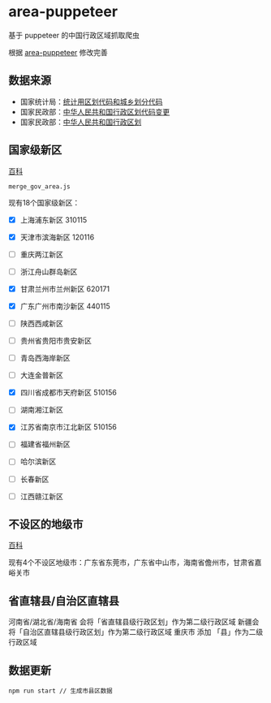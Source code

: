 

# area-puppeteer
基于 puppeteer 的中国行政区域抓取爬虫

根据 [area-puppeteer](https://github.com/dwqs/area-puppeteer) 修改完善

## 数据来源
* 国家统计局：[统计用区划代码和城乡划分代码](http://www.stats.gov.cn/tjsj/tjbz/tjyqhdmhcxhfdm/2021/index.html)
* 国家民政部：[中华人民共和国行政区划代码变更](http://www.mca.gov.cn/article/sj/tjbz/a/)
* 国家民政部：[中华人民共和国行政区划](http://xzqh.mca.gov.cn/map)


## 国家级新区

[百科](https://baike.baidu.com/item/%E5%9B%BD%E5%AE%B6%E7%BA%A7%E6%96%B0%E5%8C%BA/6919267?fr=aladdin)

`merge_gov_area.js`

现有18个国家级新区：

- [x] 上海浦东新区  310115
- [x] 天津市滨海新区 120116
- [ ] 重庆两江新区
- [ ] 浙江舟山群岛新区
- [x] 甘肃兰州市兰州新区 620171
- [x] 广东广州市南沙新区   440115
- [ ] 陕西西咸新区
- [ ] 贵州省贵阳市贵安新区
- [ ] 青岛西海岸新区 
- [ ] 大连金普新区
- [x] 四川省成都市天府新区 510156
- [ ] 湖南湘江新区
- [x] 江苏省南京市江北新区 510156
- [ ] 福建省福州新区
- [ ] 哈尔滨新区
- [ ] 长春新区
- [ ] 江西赣江新区
    

## 不设区的地级市

[百科](https://baike.baidu.com/item/%E4%B8%8D%E8%AE%BE%E5%8C%BA%E7%9A%84%E5%B8%82)

现有4个不设区地级市：广东省东莞市，广东省中山市，海南省儋州市，甘肃省嘉峪关市


## 省直辖县/自治区直辖县


  河南省/湖北省/海南省  会将「省直辖县级行政区划」作为第二级行政区域
  新疆会将「自治区直辖县级行政区划」作为第二级行政区域
  重庆市 添加 「县」作为二级行政区域


## 数据更新

```
npm run start // 生成市县区数据
```












 


 

